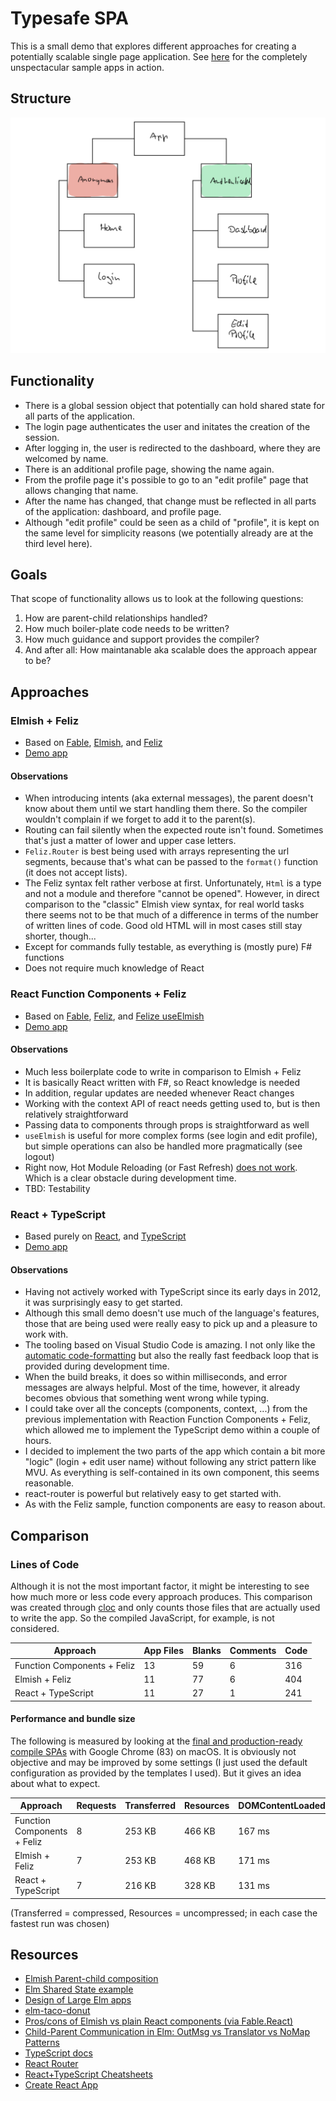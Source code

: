 # Typesafe SPA

This is a small demo that explores different approaches for creating a potentially scalable single page application. See [here](https://aspnetde.github.io/typesafe-spa/) for the completely unspectacular sample apps in action.

## Structure

![Structure](./structure.png "Structure")

## Functionality

- There is a global session object that potentially can hold shared state for all parts of the application.
- The login page authenticates the user and initates the creation of the session.
- After logging in, the user is redirected to the dashboard, where they are welcomed by name.
- There is an additional profile page, showing the name again.
- From the profile page it's possible to go to an "edit profile" page that allows changing that name.
- After the name has changed, that change must be reflected in all parts of the application: dashboard, and profile page.
- Although "edit profile" could be seen as a child of "profile", it is kept on the same level for simplicity reasons (we potentially already are at the third level here).

## Goals

That scope of functionality allows us to look at the following questions:

1. How are parent-child relationships handled?
2. How much boiler-plate code needs to be written?
3. How much guidance and support provides the compiler?
4. And after all: How maintanable aka scalable does the approach appear to be?

## Approaches

### Elmish + Feliz

- Based on [Fable](https://fable.io/), [Elmish](https://elmish.github.io/elmish/), and [Feliz](https://github.com/Zaid-Ajaj/Feliz)
- [Demo app](https://aspnetde.github.io/typesafe-spa/elmish-feliz)

#### Observations

- When introducing intents (aka external messages), the parent doesn't know about them until we start handling them there. So the compiler wouldn't complain if we forget to add it to the parent(s).
- Routing can fail silently when the expected route isn't found. Sometimes that's just a matter of lower and upper case letters.
- `Feliz.Router` is best being used with arrays representing the url segments, because that's what can be passed to the `format()` function (it does not accept lists).
- The Feliz syntax felt rather verbose at first. Unfortunately, `Html` is a type and not a module and therefore "cannot be opened". However, in direct comparison to the "classic" Elmish view syntax, for real world tasks there seems not to be that much of a difference in terms of the number of written lines of code. Good old HTML will in most cases still stay shorter, though...
- Except for commands fully testable, as everything is (mostly pure) F# functions
- Does not require much knowledge of React

### React Function Components + Feliz

- Based on [Fable](https://fable.io/), [Feliz](https://github.com/Zaid-Ajaj/Feliz), and [Felize useElmish](https://zaid-ajaj.github.io/Feliz/#/Feliz/UseWithElmish)
- [Demo app](https://aspnetde.github.io/typesafe-spa/function-components-feliz)

#### Observations

- Much less boilerplate code to write in comparison to Elmish + Feliz
- It is basically React written with F#, so React knowledge is needed
- In addition, regular updates are needed whenever React changes
- Working with the context API of react needs getting used to, but is then relatively straightforward
- Passing data to components through props is straightforward as well
- `useElmish` is useful for more complex forms (see login and edit profile), but simple operations can also be handled more pragmatically (see logout)
- Right now, Hot Module Reloading (or Fast Refresh) [does not work](https://github.com/Zaid-Ajaj/Feliz/issues/203). Which is a clear obstacle during development time.
- TBD: Testability

### React + TypeScript

- Based purely on [React](https://reactjs.org/), and [TypeScript](https://www.typescriptlang.org/)
- [Demo app](https://aspnetde.github.io/typesafe-spa/react-typescript/)

#### Observations

- Having not actively worked with TypeScript since its early days in 2012, it was surprisingly easy to get started.
- Although this small demo doesn't use much of the language's features, those that are being used were really easy to pick up and a pleasure to work with.
- The tooling based on Visual Studio Code is amazing. I not only like the [automatic code-formatting](https://prettier.io/) but also the really fast feedback loop that is provided during development time.
- When the build breaks, it does so within milliseconds, and error messages are always helpful. Most of the time, however, it already becomes obvious that something went wrong while typing.
- I could take over all the concepts (components, context, ...) from the previous implementation with Reaction Function Components + Feliz, which allowed me to implement the TypeScript demo within a couple of hours.
- I decided to implement the two parts of the app which contain a bit more "logic" (login + edit user name) without following any strict pattern like MVU. As everything is self-contained in its own component, this seems reasonable.
- react-router is powerful but relatively easy to get started with.
- As with the Feliz sample, function components are easy to reason about.

## Comparison

### Lines of Code

Although it is not the most important factor, it might be interesting to see how much more or less code every approach produces. This comparison was created through [cloc](https://github.com/AlDanial/cloc) and only counts those files that are actually used to write the app. So the compiled JavaScript, for example, is not considered.

| Approach                    | App Files | Blanks | Comments | Code |
| --------------------------- | --------- | ------ | -------- | ---- |
| Function Components + Feliz | 13        | 59     | 6        | 316  |
| Elmish + Feliz              | 11        | 77     | 6        | 404  |
| React + TypeScript          | 11        | 27     | 1        | 241  |

#### Performance and bundle size

The following is measured by looking at the [final and production-ready compile SPAs](https://aspnetde.github.io/typesafe-spa/) with Google Chrome (83) on macOS. It is obviously not objective and may be improved by some settings (I just used the default configuration as provided by the templates I used). But it gives an idea about what to expect.

| Approach                    | Requests | Transferred | Resources | DOMContentLoaded | Load   |
| --------------------------- | -------- | ----------- | --------- | ---------------- | ------ |
| Function Components + Feliz | 8        | 253 KB      | 466 KB    | 167 ms           | 166 ms |
| Elmish + Feliz              | 7        | 253 KB      | 468 KB    | 171 ms           | 173 ms |
| React + TypeScript          | 7        | 216 KB      | 328 KB    | 131 ms           | 132 ms |

(Transferred = compressed, Resources = uncompressed; in each case the fastest run was chosen)

## Resources

- [Elmish Parent-child composition](https://elmish.github.io/elmish/parent-child.html#Parent-child-composition)
- [Elm Shared State example](https://github.com/ohanhi/elm-shared-state)
- [Design of Large Elm apps](https://groups.google.com/forum/#!msg/elm-discuss/_cfOu88oCx4/madaA1rBAQAJ)
- [elm-taco-donut](https://github.com/madasebrof/elm-taco-donut)
- [Pros/cons of Elmish vs plain React components (via Fable.React)](https://github.com/elmish/elmish/issues/154)
- [Child-Parent Communication in Elm: OutMsg vs Translator vs NoMap Patterns](https://medium.com/@_rchaves_/child-parent-communication-in-elm-outmsg-vs-translator-vs-nomap-patterns-f51b2a25ecb1)
- [TypeScript docs](https://www.typescriptlang.org/docs/home.html)
- [React Router](https://reacttraining.com/react-router/web/example/basic)
- [React+TypeScript Cheatsheets](https://github.com/typescript-cheatsheets/react-typescript-cheatsheet#reacttypescript-cheatsheets)
- [Create React App](https://create-react-app.dev/)
